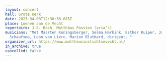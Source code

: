 ```yaml
---
layout: concert
hall: Grote Kerk
date: 2023-04-08T12:30:38.685Z
place: Loenen aan de Vecht
repertoire: J.S. Bach, Matthäus Passion (aria’s)
musicians: "Met Maarten Koningsberger, Selma Harkink, Esther Kuiper, Jan Willem
  Schaafsma, Leon van Liere. Marion Bluthard, dirigent. "
organizer_url: https://www.mattheusinstichtsevecht.nl/
in_archive: true
cancelled: false
---
```

